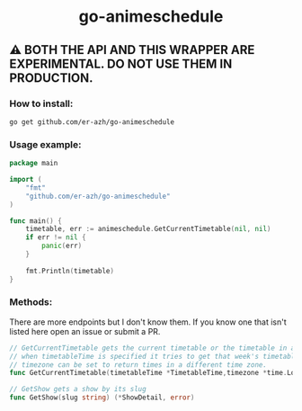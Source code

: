 <h1 align="center">go-animeschedule</h1>

<h2>
⚠️ BOTH THE API AND THIS WRAPPER ARE EXPERIMENTAL. DO NOT USE THEM IN PRODUCTION. 
</h2>

<h3>How to install:</h3>
    
    go get github.com/er-azh/go-animeschedule

<h3>Usage example:</h3>

```go
package main

import (
	"fmt"
	"github.com/er-azh/go-animeschedule"
)

func main() {
    timetable, err := animeschedule.GetCurrentTimetable(nil, nil)
    if err != nil {
        panic(err)
    }
    
    fmt.Println(timetable)
}
```

<h3>Methods:</h3>
There are more endpoints but I don't know them. If you know one that isn't listed here open an issue or submit a PR.

```go
// GetCurrentTimetable gets the current timetable or the timetable in a specific week
// when timetableTime is specified it tries to get that week's timetable.
// timezone can be set to return times in a different time zone.
func GetCurrentTimetable(timetableTime *TimetableTime,timezone *time.Location) (*Timetable, error)

// GetShow gets a show by its slug
func GetShow(slug string) (*ShowDetail, error) 
```
